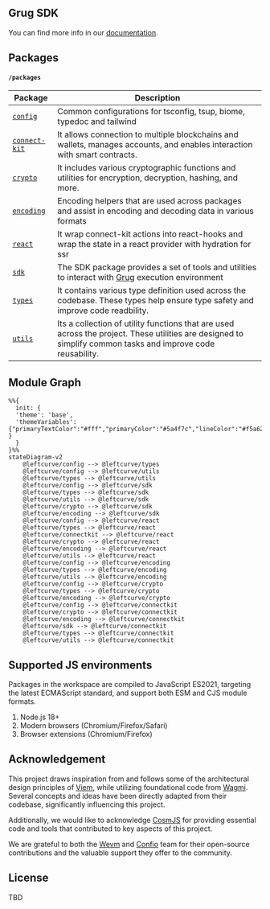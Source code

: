 ## Grug SDK

You can find more info in our [documentation](https://ui-doc.pages.dev/).

## Packages

#### `/packages`

| Package                                  | Description                                                                                                                                                 |
| ---------------------------------------- | ----------------------------------------------------------------------------------------------------------------------------------------------------------- |
| [`config`](./packages/config)            | Common configurations for tsconfig, tsup, biome, typedoc and tailwind                                                                                       |
| [`connect-kit`](./packages/connect-kit/) | It allows connection to multiple blockchains and wallets, manages accounts, and enables interaction with smart contracts.                                   |
| [`crypto`](./packages/crypto)            | It includes various cryptographic functions and utilities for encryption, decryption, hashing, and more.                                                    |
| [`encoding`](./packages/encoding)        | Encoding helpers that are used across packages and assist in encoding and decoding data in various formats                                                  |
| [`react`](./packages/react)              | It wrap connect-kit actions into react-hooks and wrap the state in a react provider with hydration for ssr                                                  |
| [`sdk`](./packages/sdk)                  | The SDK package provides a set of tools and utilities to interact with [Grug] execution environment                                                         |
| [`types`](./packages/types)              | It contains various type definition used across the codebase. These types help ensure type safety and improve code readbility.                              |
| [`utils`](./packages/utils)              | Its a collection of utility functions that are used across the project. These utilities are designed to simplify common tasks and improve code reusability. |

## Module Graph

```mermaid
%%{
  init: {
  'theme': 'base',
  'themeVariables': {"primaryTextColor":"#fff","primaryColor":"#5a4f7c","lineColor":"#f5a623" }
  }
}%%
stateDiagram-v2
    @leftcurve/config --> @leftcurve/types
    @leftcurve/config --> @leftcurve/utils
    @leftcurve/types --> @leftcurve/utils
    @leftcurve/config --> @leftcurve/sdk
    @leftcurve/types --> @leftcurve/sdk
    @leftcurve/utils --> @leftcurve/sdk
    @leftcurve/crypto --> @leftcurve/sdk
    @leftcurve/encoding --> @leftcurve/sdk
    @leftcurve/config --> @leftcurve/react
    @leftcurve/types --> @leftcurve/react
    @leftcurve/connectkit --> @leftcurve/react
    @leftcurve/crypto --> @leftcurve/react
    @leftcurve/encoding --> @leftcurve/react
    @leftcurve/utils --> @leftcurve/react
    @leftcurve/config --> @leftcurve/encoding
    @leftcurve/types --> @leftcurve/encoding
    @leftcurve/utils --> @leftcurve/encoding
    @leftcurve/config --> @leftcurve/crypto
    @leftcurve/types --> @leftcurve/crypto
    @leftcurve/encoding --> @leftcurve/crypto
    @leftcurve/config --> @leftcurve/connectkit
    @leftcurve/crypto --> @leftcurve/connectkit
    @leftcurve/encoding --> @leftcurve/connectkit
    @leftcurve/sdk --> @leftcurve/connectkit
    @leftcurve/types --> @leftcurve/connectkit
    @leftcurve/utils --> @leftcurve/connectkit
```

## Supported JS environments

Packages in the workspace are compiled to JavaScript ES2021, targeting the latest ECMAScript standard, and support both ESM and CJS module formats.

1. Node.js 18+
2. Modern browsers (Chromium/Firefox/Safari)
3. Browser extensions (Chromium/Firefox)

## Acknowledgement

This project draws inspiration from and follows some of the architectural design principles of [Viem], while utilizing foundational code from [Wagmi]. Several concepts and ideas have been directly adapted from their codebase, significantly influencing this project.

Additionally, we would like to acknowledge [CosmJS] for providing essential code and tools that contributed to key aspects of this project.

We are grateful to both the [Wevm] and [Confio] team for their open-source contributions and the valuable support they offer to the community.

## License

TBD

[Grug]: https://github.com/left-curve/grug
[Wevm]: https://wevm.dev/
[Wagmi]: https://github.com/wevm/wagmi
[Viem]: https://github.com/wevm/viem
[CosmJS]: https://github.com/cosmos/cosmjs
[Confio]: https://confio.gmbh/
